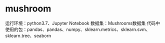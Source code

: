 # mushroom 
运行环境：python3.7、Jupyter Notebook
数据集：Mushrooms数据集
代码中使用的包：pandas、pandas、numpy、sklearn.metrics、sklearn.svm、sklearn.tree、seaborn
